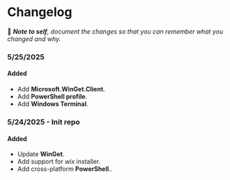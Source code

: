 # Changelog

📝 ***Note to self**, document the changes so that you can remember what you changed and why.*

### 5/25/2025

#### Added
- Add **Microsoft.WinGet.Client**.
- Add **PowerShell profile**.
- Add **Windows Terminal**.

### 5/24/2025 - Init repo

#### Added
 - Update **WinGet**.
 - Add support for *wix* installer.
 - Add cross-platform **PowerShell**..